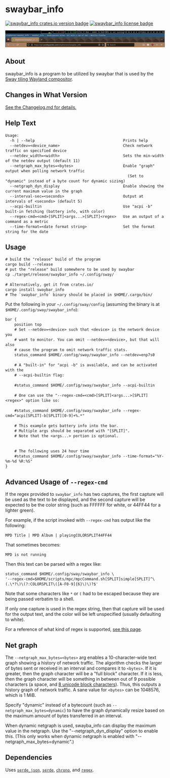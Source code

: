 # swaybar\_info

[![swaybar\_info crates.io version badge](https://img.shields.io/crates/v/swaybar_info)](https://crates.io/crates/swaybar_info)
[![swaybar\_info license badge](https://img.shields.io/github/license/Stephen-Seo/swaybar_info)](https://choosealicense.com/licenses/mit/)

[![swaybar\_info preview image](https://github.com/Stephen-Seo/swaybar_info/raw/master/pictures/swaybar_screenshot_00.png)](https://github.com/Stephen-Seo/swaybar_info/raw/master/pictures/swaybar_screenshot_00.png)

## About

swaybar\_info is a program to be utilized by swaybar that is used by the [Sway
tiling Wayland compositor](https://swaywm.org).

## Changes in What Version

[See the Changelog.md for details.](https://github.com/Stephen-Seo/swaybar_info/blob/master/Changelog.md)

## Help Text

    Usage:
      -h | --help                                       Prints help
      --netdev=<device_name>                            Check network traffic on specified device
      --netdev_width=<width>                            Sets the min-width of the netdev output (default 11)
      --netgraph_max_bytes=<bytes>                      Enable "graph" output when polling network traffic
                                                          (Set to "dynamic" instead of a byte count for dynamic sizing)
      --netgraph_dyn_display                            Enable showing the current maximum value in the graph
      --interval-sec=<seconds>                          Output at intervals of <seconds> (default 5)
      --acpi-builtin                                    Use "acpi -b" built-in fetching (battery info, with color)
      --regex-cmd=<cmd>[SPLIT]<args...>[SPLIT]<regex>   Use an output of a command as a metric
      --time-format=<date format string>                Set the format string for the date

## Usage

    # build the "release" build of the program
    cargo build --release
    # put the "release" build somewhere to be used by swaybar
    cp ./target/release/swaybar_info ~/.config/sway/

    # Alternatively, get it from crates.io/
    cargo install swaybar_info
    # The `swaybar_info` binary should be placed in $HOME/.cargo/bin/

Put the following in your `~/.config/sway/config` (assuming the binary is at
`$HOME/.config/sway/swaybar_info`):

    bar {
        position top
        # Set --netdev=<device> such that <device> is the network device you
        # want to monitor. You can omit --netdev=<device>, but that will also
        # cause the program to omit network traffic stats.
        status_command $HOME/.config/sway/swaybar_info --netdev=enp7s0

        # A "built-in" for "acpi -b" is available, and can be activated with the
        # --acpi-builtin flag:

        #status_command $HOME/.config/sway/swaybar_info --acpi-builtin

        # One can use the "--regex-cmd=<cmd>[SPLIT]<args...>[SPLIT]<regex>" option like so:

        #status_command $HOME/.config/sway/swaybar_info --regex-cmd="acpi[SPLIT]-b[SPLIT][0-9]+%.*"

        # This example gets battery info into the bar.
        # Multiple args should be separated with "[SPLIT]".
        # Note that the <args...> portion is optional.


        # The following uses 24 hour time
        #status_command $HOME/.config/sway/swaybar_info --time-format="%Y-%m-%d %R:%S"
    }

## Advanced Usage of `--regex-cmd`

If the regex provided to `swaybar_info` has two captures, the first capture will
be used as the text to be displayed, and the second capture will be expected to
be the color string (such as FFFFFF for white, or 44FF44 for a lighter green).

For example, if the script invoked with `--regex-cmd` has output like the
following:

    MPD Title | MPD Album | playingCOLORSPLIT44FF44

That sometimes becomes:

    MPD is not running

Then this text can be parsed with a regex like:

    status_command $HOME/.config/sway/swaybar_info \
    '--regex-cmd=$HOME/scripts/mpc/mpcCommand.sh[SPLIT]simple[SPLIT]^\(.\*?\)\(?:COLORSPLIT\([A-F0-9]{6}\)\)?$'

Note that some characters like `*` or `(` had to be escaped because they are
being passed verbatim to a shell.

If only one capture is used in the regex string, then that capture will be used
for the output text, and the color will be left unspecified (usually defaulting
to white).

For a reference of what kind of regex is supported,
[see this page](https://docs.rs/regex/1.6.0/regex/index.html#syntax).

## Net graph

The `--netgraph_max_bytes=<bytes>` arg enables a 10-character-wide text graph
showing a history of network traffic. The algorithm checks the larger of bytes
sent or received in an interval and compares it to `<bytes>`. If it is greater,
then the graph character will be a "full block" character. If it is less, then
the graph character will be something in between out of 9 possible characters (a
space, and [8 unicode block
characters](https://en.wikipedia.org/wiki/Block_Elements)). Thus, this outputs
a history graph of network traffic. A sane value for `<bytes>` can be 1048576,
which is 1 MiB.

Specify "dynamic" instead of a bytecount (such as
`--netgraph_max_bytes=dynamic`) to have the graph dynamically resize based on
the maximum amount of bytes transferred in an interval.

When dynamic netgraph is used, swayba\_info can display the maximum value in the
netgraph. Use the "--netgraph_dyn_display" option to enable this. (This only
works when dynamic netgraph is enabled with "--netgraph_max_bytes=dynamic".)

## Dependencies

Uses [`serde_json`](https://crates.io/crates/serde_json),
[`serde`](https://crates.io/crates/serde),
[`chrono`](https://crates.io/crates/chrono),
and [`regex`](https://crates.io/crates/regex).
